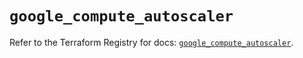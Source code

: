# `google_compute_autoscaler`

Refer to the Terraform Registry for docs: [`google_compute_autoscaler`](https://registry.terraform.io/providers/hashicorp/google/6.16.0/docs/resources/compute_autoscaler).
